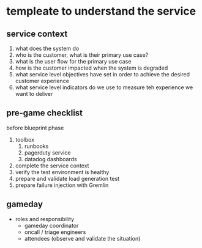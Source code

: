 
# templeate to understand the service

## service context

1. what does the system do
2. who is the customer, what is their primary use case?
3. what is the user flow for the primary use case
4. how is the customer impacted when the system is degraded
5. what service level objectives have set in order to achieve the desired customer experience
6. what service level indicators do we use to measure teh experience we want to deliver

## pre-game checklist

before blueprint phase

1. toolbox
   1. runbooks
   2. pagerduty service
   3. datadog dashboards
2. complete the service context
3. verify the test environment is healthy
4. prepare and validate load generation test
5. prepare failure injection with Gremlin


## gameday

- roles and responsibility
  - gameday coordinator
  - oncall / triage engineers
  - attendees (observe and validate the situation)
